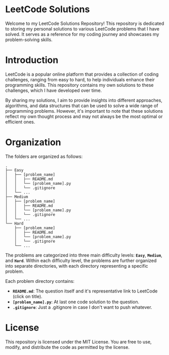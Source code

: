 # LeetCode Solutions
Welcome to my LeetCode Solutions Repository! This repository is dedicated to storing my personal solutions to various LeetCode problems that I have solved. It serves as a reference for my coding journey and showcases my problem-solving skills.

# Introduction
LeetCode is a popular online platform that provides a collection of coding challenges, ranging from easy to hard, to help individuals enhance their programming skills. This repository contains my own solutions to these challenges, which I have developed over time.

By sharing my solutions, I aim to provide insights into different approaches, algorithms, and data structures that can be used to solve a wide range of programming problems. However, it's important to note that these solutions reflect my own thought process and may not always be the most optimal or efficient ones.

# Organization
The folders are organized as follows:

```
.
├── Easy
│   ├── [problem_name]
│   │   ├── README.md
│   │   └── [problem_name].py
│   │   └── .gitignore
│   └── ...
├── Medium
│   ├── [problem_name]
│   │   ├── README.md
│   │   └── [problem_name].py
│   │   └── .gitignore
│   └── ...
└── Hard
    ├── [problem_name]
    │   ├── README.md
    │   └── [problem_name].py
    │   └── .gitignore
    └── ...
```

The problems are categorized into three main difficulty levels: **`Easy`**, **`Medium`**, and **`Hard`**. Within each difficulty level, the problems are further organized into separate directories, with each directory representing a specific problem.

Each problem directory contains:
  - **`README.md`**: The question itself and it's representative link to LeetCode (click on title).
  - **`[problem_name].py`**: At last one code solution to the question.
  - **`.gitignore`**: Just a .gitignore in case I don't want to push whatever.

# License
This repository is licensed under the MIT License. You are free to use, modify, and distribute the code as permitted by the license.